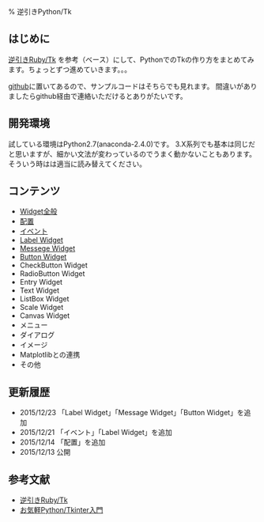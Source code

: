 % 逆引きPython/Tk
<!-- -*- coding:utf-8 -*- -->

## はじめに
[逆引きRuby/Tk](http://pub.cozmixng.org/~the-rwiki/rw-cgi.rb?cmd=view;name=%B5%D5%B0%FA%A4%ADRuby%2FTk) を参考（ベース）にして、PythonでのTkの作り方をまとめてみます。ちょっとずつ進めていきます。。。


[github](https://github.com/teppchan/tkintertips)に置いてあるので、サンプルコードはそちらでも見れます。
間違いがありましたらgithub経由で連絡いただけるとありがたいです。

## 開発環境
試している環境はPython2.7(anaconda-2.4.0)です。
3.X系列でも基本は同じだと思いますが、細かい文法が変わっているのでうまく動かないこともあります。そういう時はは適当に読み替えてください。

## コンテンツ

* [Widget全般](widget.html)
* [配置](place.html)
* [イベント](event.html)
* [Label Widget](label.html)
* [Messege Widget](message.html)
* [Button Widget](button.html)
* CheckButton Widget
* RadioButton Widget
* Entry Widget
* Text Widget
* ListBox Widget
* Scale Widget
* Canvas Widget
* メニュー
* ダイアログ
* イメージ
* Matplotlibとの連携
* その他

## 更新履歴

* 2015/12/23 「Label Widget」「Message Widget」「Button Widget」を追加
* 2015/12/21 「イベント」「Label Widget」を追加
* 2015/12/14 「配置」を追加
* 2015/12/13 公開


## 参考文献

* [逆引きRuby/Tk](http://pub.cozmixng.org/~the-rwiki/rw-cgi.rb?cmd=view;name=%B5%D5%B0%FA%A4%ADRuby%2FTk)
* [お気軽Python/Tkinter入門](http://www.geocities.jp/m_hiroi/light/index.html#python_tkinter)

